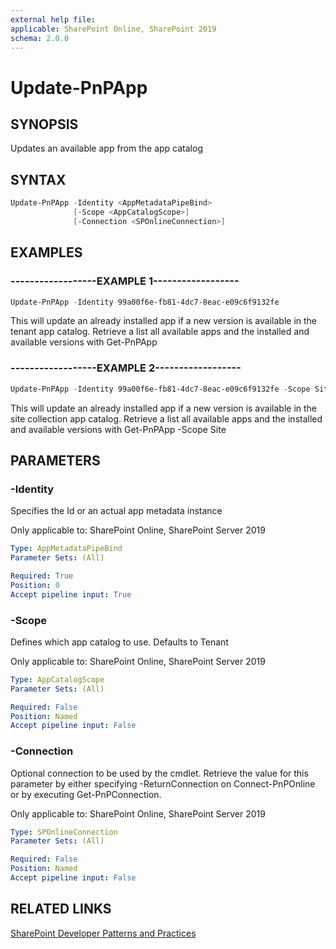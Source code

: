 ```yaml
---
external help file:
applicable: SharePoint Online, SharePoint 2019
schema: 2.0.0
---
```

# Update-PnPApp

## SYNOPSIS
Updates an available app from the app catalog

## SYNTAX 

```powershell
Update-PnPApp -Identity <AppMetadataPipeBind>
              [-Scope <AppCatalogScope>]
              [-Connection <SPOnlineConnection>]
```

## EXAMPLES

### ------------------EXAMPLE 1------------------
```powershell
Update-PnPApp -Identity 99a00f6e-fb81-4dc7-8eac-e09c6f9132fe
```

This will update an already installed app if a new version is available in the tenant app catalog. Retrieve a list all available apps and the installed and available versions with Get-PnPApp

### ------------------EXAMPLE 2------------------
```powershell
Update-PnPApp -Identity 99a00f6e-fb81-4dc7-8eac-e09c6f9132fe -Scope Site
```

This will update an already installed app if a new version is available in the site collection app catalog. Retrieve a list all available apps and the installed and available versions with Get-PnPApp -Scope Site

## PARAMETERS

### -Identity
Specifies the Id or an actual app metadata instance

Only applicable to: SharePoint Online, SharePoint Server 2019

```yaml
Type: AppMetadataPipeBind
Parameter Sets: (All)

Required: True
Position: 0
Accept pipeline input: True
```

### -Scope
Defines which app catalog to use. Defaults to Tenant

Only applicable to: SharePoint Online, SharePoint Server 2019

```yaml
Type: AppCatalogScope
Parameter Sets: (All)

Required: False
Position: Named
Accept pipeline input: False
```

### -Connection
Optional connection to be used by the cmdlet. Retrieve the value for this parameter by either specifying -ReturnConnection on Connect-PnPOnline or by executing Get-PnPConnection.

Only applicable to: SharePoint Online, SharePoint Server 2019

```yaml
Type: SPOnlineConnection
Parameter Sets: (All)

Required: False
Position: Named
Accept pipeline input: False
```

## RELATED LINKS

[SharePoint Developer Patterns and Practices](http://aka.ms/sppnp)